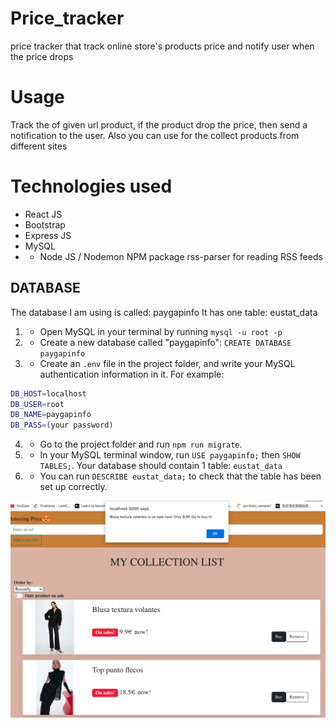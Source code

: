 # Price_tracker
price tracker that track online store's products price and notify user when the price drops

# Usage
Track the of given url product, if the product drop the price, then send a notification to the user.
Also you can use for the collect products from different sites

# Technologies used
- React JS
- Bootstrap
- Express JS
- MySQL
- - Node JS / Nodemon
NPM package rss-parser for reading RSS feeds

## DATABASE ##

The database I am using is called: paygapinfo
It has one table: eustat_data

1. - Open MySQL in your terminal by running `mysql -u root -p`

2. - Create a new database called "paygapinfo": `CREATE DATABASE paygapinfo`

3. - Create an `.env` file in the project folder, and write your MySQL authentication information in it. For example:
```bash
DB_HOST=localhost
DB_USER=root
DB_NAME=paygapinfo
DB_PASS=(your password)
```
4. - Go to the project folder and run `npm run migrate`.

5. - In your MySQL terminal window, run `USE paygapinfo;` then `SHOW TABLES;`. Your database should contain 1 table: `eustat_data`

6. - You can run `DESCRIBE eustat_data;` to check that the table has been set up correctly.

![alt text](./App_look.png "app_main_page")
